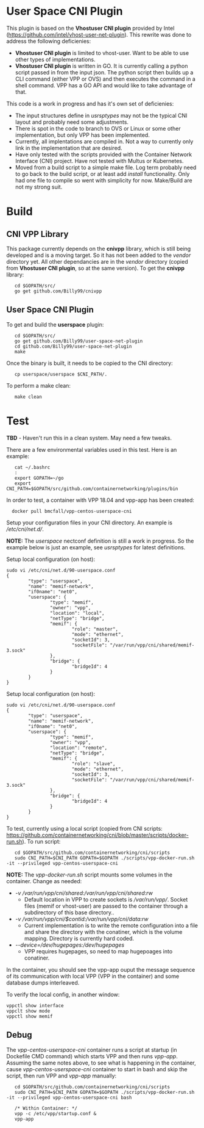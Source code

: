 # User Space CNI Plugin
This plugin is based on the **Vhostuser CNI plugin** provided by Intel
(https://github.com/intel/vhost-user-net-plugin). This rewrite was done to
address the following deficienies:
* **Vhostuser CNI plugin** is limited to vhost-user. Want to be able to use
other types of implementations.
* **Vhostuser CNI plugin** is written in GO. It is currently calling a python
script passed in from the input json. The python script then builds up a CLI
command (either VPP or OVS) and then executes the command in a shell command.
VPP has a GO API and would like to take advantage of that.

This code is a work in progress and has it's own set of deficienies:
* The input structures define in *usrsptypes* may not be the typical CNI layout
and probably need some adjustments.
* There is spot in the code to branch to OVS or Linux or some other
implementation, but only VPP has been implemented.
* Currently, all implentations are compiled in. Not a way to currently only
link in the implementation that are desired.
* Have only tested with the scripts provided with the Container Network
Interface (CNI) project. Have not tested with Multus or Kubernetes.
* Moved from a build script to a simple make file. Log term probably need
to go back to the build script, or at least add *install* functionality.
Only had one file to compile so went with simplicity for now. Make/Build
are not my strong suit.


# Build
## CNI VPP Library
This package currently depends on the **cnivpp** library, which is still being
developed and is a moving target. So it has not been added to the *vendor*
directory yet. All other dependancies are in the *vendor* directory (copied
from **Vhostuser CNI plugin**, so at the same version). To get the **cnivpp**
library:
```
   cd $GOPATH/src/
   go get github.com/Billy99/cnivpp
```

## User Space CNI Plugin
To get and build the **userspace** plugin:
```
   cd $GOPATH/src/
   go get github.com/Billy99/user-space-net-plugin
   cd github.com/Billy99/user-space-net-plugin
   make
```

Once the binary is built, it needs to be copied to the CNI directory:
```
   cp userspace/userspace $CNI_PATH/.
```

To perform a make clean:
```
   make clean
```


# Test

**TBD** - Haven't run this in a clean system. May need a few tweaks.

There are a few environmental variables used in this test. Here is an example:
```
   cat ~/.bashrc
   :
   export GOPATH=~/go
   export CNI_PATH=$GOPATH/src/github.com/containernetworking/plugins/bin

```

In order to test, a container with VPP 18.04 and vpp-app has been created:
```
  docker pull bmcfall/vpp-centos-userspace-cni
```

Setup your configuration files in your CNI directory. An example is
*/etc/cni/net.d/*.

**NOTE:** The *userspace* nectconf definition is still a work in progress. So
the example below is just an example, see *usrsptypes* for latest definitions.

Setup local configuration (on host):
```
sudo vi /etc/cni/net.d/90-userspace.conf 
{
        "type": "userspace",
        "name": "memif-network",
        "if0name": "net0",
        "userspace": {
                "type": "memif",
                "owner": "vpp",
                "location": "local",
                "netType": "bridge",
                "memif": {
                        "role": "master",
                        "mode": "ethernet",
                        "socketId": 3,
                        "socketFile": "/var/run/vpp/cni/shared/memif-3.sock"
                },
                "bridge": {
                        "bridgeId": 4
                }
        }
}
```

Setup local configuration (on host):
```
sudo vi /etc/cni/net.d/90-userspace.conf 
{
        "type": "userspace",
        "name": "memif-network",
        "if0name": "net0",
        "userspace": {
                "type": "memif",
                "owner": "vpp",
                "location": "remote",
                "netType": "bridge",
                "memif": {
                        "role": "slave",
                        "mode": "ethernet",
                        "socketId": 3,
                        "socketFile": "/var/run/vpp/cni/shared/memif-3.sock"
                },
                "bridge": {
                        "bridgeId": 4
                }
        }
}
```

To test, currently using a local script (copied from CNI scripts:
https://github.com/containernetworking/cni/blob/master/scripts/docker-run.sh).
To run script:
```
   cd $GOPATH/src/github.com/containernetworking/cni/scripts
   sudo CNI_PATH=$CNI_PATH GOPATH=$GOPATH ./scripts/vpp-docker-run.sh -it --privileged vpp-centos-userspace-cni
```

**NOTE:** The *vpp-docker-run.sh* script mounts some volumes in the container. Change as needed:
* *-v /var/run/vpp/cni/shared:/var/run/vpp/cni/shared:rw*
  * Default location in VPP to create sockets is */var/run/vpp/*. Socket files (memif or vhost-user)
are passed to the container through a subdirectory of this base directory..
* *-v /var/run/vpp/cni/$contid:/var/run/vpp/cni/data:rw*
  * Current implementation is to write the remote configuration into a file and share the directory
with the conatiner, which is the volume mapping. Directory is currently hard coded.
* *--device=/dev/hugepages:/dev/hugepages*
  * VPP requires hugepages, so need to map hugepoages into conatiner.

In the container, you should see the vpp-app ouput the message sequence of
its communication with local VPP (VPP in the container) and some database
dumps interleaved.

To verify the local config, in another window:
```
vppctl show interface
vppclt show mode
vppctl show memif
```

## Debug
The *vpp-centos-userspace-cni* container runs a script at startup (in Dockefile CMD command) which
starts VPP and then runs *vpp-app*. Assuming the same notes above, to see what is happening in the container,
cause *vpp-centos-userspace-cni* container to start in bash and skip the script, then run VPP and *vpp-app* manually: 
```
   cd $GOPATH/src/github.com/containernetworking/cni/scripts
   sudo CNI_PATH=$CNI_PATH GOPATH=$GOPATH ./scripts/vpp-docker-run.sh -it --privileged vpp-centos-userspace-cni bash
   
   /* Within Container: */
   vpp -c /etc/vpp/startup.conf &
   vpp-app
```

